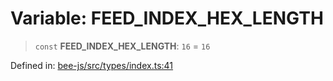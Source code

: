 # Variable: FEED\_INDEX\_HEX\_LENGTH

> `const` **FEED\_INDEX\_HEX\_LENGTH**: `16` = `16`

Defined in: [bee-js/src/types/index.ts:41](https://github.com/ethersphere/bee-js/blob/3abbe2b1b264d6b586511a56e93badb2236bd09d/src/types/index.ts#L41)
